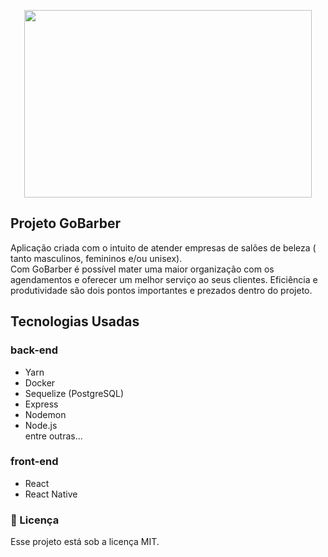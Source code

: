 <p align="center">
  <img width="460" height="300" src="https://image.flaticon.com/icons/svg/1807/1807356.svg">
</p> 


##  Projeto GoBarber
Aplicação criada com o intuito de atender empresas de salões de beleza ( tanto masculinos, femininos e/ou unisex).  
Com GoBarber é possível mater uma maior organização com os agendamentos e oferecer um melhor serviço ao seus clientes.
Eficiência e produtividade são dois pontos importantes e prezados dentro do projeto.

## Tecnologias Usadas

### back-end
* Yarn
* Docker
* Sequelize (PostgreSQL)
* Express
* Nodemon
* Node.js  
entre outras...

### front-end
* React
* React Native




### 📝 Licença
Esse projeto está sob a licença MIT.


